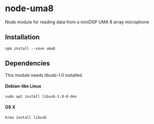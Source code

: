 # node-uma8
Node module for reading data from a miniDSP UMA 8 array microphone

## Installation
```npm install --save uma8```

## Dependencies
This module needs libusb-1.0 installed.

#### Debian-like Linux
```sudo apt install libusb-1.0-0-dev```

#### OS X
```brew install libusb```
